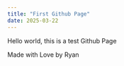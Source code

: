 ```yaml
---
title: "First Github Page"
date: 2025-03-22
---
```


Hello world, this is a test Github Page

Made with Love by Ryan
